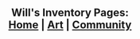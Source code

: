 <h2 align="center">
  <b>Will's Inventory Pages:</b><br>
  <a href="https://willm.ga">Home</a> |
  <a href="https://willm.ga/art">Art</a> |
  <a href="https://willm.ga/community">Community</a>
  <br><br>
</h2>
